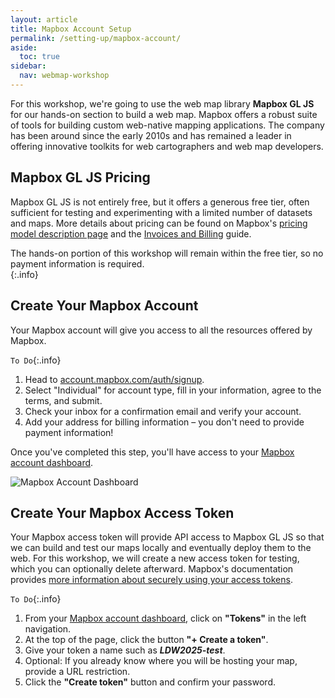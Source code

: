 ```yaml
---
layout: article
title: Mapbox Account Setup
permalink: /setting-up/mapbox-account/
aside:
  toc: true
sidebar:
  nav: webmap-workshop
---
```


For this workshop, we're going to use the web map library **Mapbox GL JS** for our hands-on section to build a web map. Mapbox offers a robust suite of tools for building custom web-native mapping applications. The company has been around since the early 2010s and has remained a leader in offering innovative toolkits for web cartographers and web map developers.

## Mapbox GL JS Pricing

Mapbox GL JS is not entirely free, but it offers a generous free tier, often sufficient for testing and experimenting with a limited number of datasets and maps. More details about pricing can be found on Mapbox's [pricing model description page](https://www.mapbox.com/pricing#map-loads-for-web) and the [Invoices and Billing](https://docs.mapbox.com/accounts/guides/invoices/#what-to-expect) guide.

The hands-on portion of this workshop will remain within the free tier, so no payment information is required.  
{:.info}

## Create Your Mapbox Account

Your Mapbox account will give you access to all the resources offered by Mapbox.

`To Do`{:.info}

1. Head to [account.mapbox.com/auth/signup](https://account.mapbox.com/auth/signup/).
2. Select "Individual" for account type, fill in your information, agree to the terms, and submit.
3. Check your inbox for a confirmation email and verify your account.
4. Add your address for billing information – you don't need to provide payment information!

Once you've completed this step, you'll have access to your [Mapbox account dashboard](https://console.mapbox.com/).

![Mapbox Account Dashboard](../../assets/images/mapbox-account-dashboard.png "Mapbox Account Dashboard")

## Create Your Mapbox Access Token

Your Mapbox access token will provide API access to Mapbox GL JS so that we can build and test our maps locally and eventually deploy them to the web. For this workshop, we will create a new access token for testing, which you can optionally delete afterward. Mapbox's documentation provides [more information about securely using your access tokens](https://docs.mapbox.com/help/troubleshooting/how-to-use-mapbox-securely/#access-tokens).

`To Do`{:.info}

1. From your [Mapbox account dashboard](https://console.mapbox.com/), click on **"Tokens"** in the left navigation.
2. At the top of the page, click the button **"+ Create a token"**.
3. Give your token a name such as **_LDW2025-test_**.
4. Optional: If you already know where you will be hosting your map, provide a URL restriction.
5. Click the **"Create token"** button and confirm your password.
